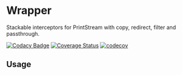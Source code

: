 # Wrapper

Stackable interceptors for PrintStream with copy, redirect, filter and passthrough.

[![Codacy Badge](https://api.codacy.com/project/badge/Grade/6632b060ed324863a242a86c79217f02)](https://www.codacy.com/app/kemitix/print-stream-interceptor?utm_source=github.com&amp;utm_medium=referral&amp;utm_content=kemitix/print-stream-interceptor&amp;utm_campaign=Badge_Grade)
[![Coverage Status](https://coveralls.io/repos/github/kemitix/print-stream-interceptor/badge.svg?branch=master)](https://coveralls.io/github/kemitix/print-stream-interceptor?branch=master)
[![codecov](https://codecov.io/gh/kemitix/print-stream-interceptor/branch/master/graph/badge.svg)](https://codecov.io/gh/kemitix/print-stream-interceptor)

## Usage

